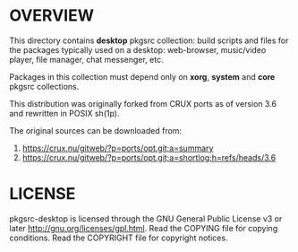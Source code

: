 OVERVIEW
========

This directory contains **desktop** pkgsrc collection: build scripts and files
for the packages typically used on a desktop: web-browser, music/video player,
file manager, chat messenger, etc.

Packages in this collection must depend only on **xorg**, **system** and
**core** pkgsrc collections.

This distribution was originally forked from CRUX ports as of version 3.6 and
rewritten in POSIX sh(1p).

The original sources can be downloaded from:
  1. https://crux.nu/gitweb/?p=ports/opt.git;a=summary
  2. https://crux.nu/gitweb/?p=ports/opt.git;a=shortlog;h=refs/heads/3.6


LICENSE
=======

pkgsrc-desktop is licensed through the GNU General Public License v3 or later
<http://gnu.org/licenses/gpl.html>.
Read the COPYING file for copying conditions.
Read the COPYRIGHT file for copyright notices.
